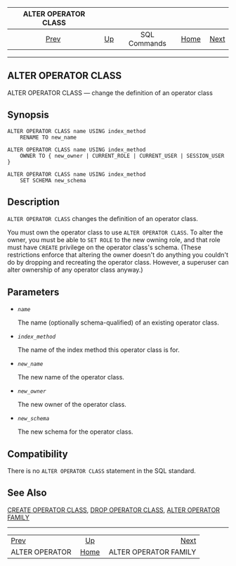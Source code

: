 <!--?xml version="1.0" encoding="UTF-8" standalone="no"?-->

|               ALTER OPERATOR CLASS               |                                        |              |                                                       |                                                         |
| :----------------------------------------------: | :------------------------------------- | :----------: | ----------------------------------------------------: | ------------------------------------------------------: |
| [Prev](sql-alteroperator.html "ALTER OPERATOR")  | [Up](sql-commands.html "SQL Commands") | SQL Commands | [Home](index.html "PostgreSQL 17devel Documentation") |  [Next](sql-alteropfamily.html "ALTER OPERATOR FAMILY") |

***

## ALTER OPERATOR CLASS

ALTER OPERATOR CLASS — change the definition of an operator class

## Synopsis

    ALTER OPERATOR CLASS name USING index_method
        RENAME TO new_name

    ALTER OPERATOR CLASS name USING index_method
        OWNER TO { new_owner | CURRENT_ROLE | CURRENT_USER | SESSION_USER }

    ALTER OPERATOR CLASS name USING index_method
        SET SCHEMA new_schema

## Description

`ALTER OPERATOR CLASS` changes the definition of an operator class.

You must own the operator class to use `ALTER OPERATOR CLASS`. To alter the owner, you must be able to `SET ROLE` to the new owning role, and that role must have `CREATE` privilege on the operator class's schema. (These restrictions enforce that altering the owner doesn't do anything you couldn't do by dropping and recreating the operator class. However, a superuser can alter ownership of any operator class anyway.)

## Parameters

* *`name`*

    The name (optionally schema-qualified) of an existing operator class.

* *`index_method`*

    The name of the index method this operator class is for.

* *`new_name`*

    The new name of the operator class.

* *`new_owner`*

    The new owner of the operator class.

* *`new_schema`*

    The new schema for the operator class.

## Compatibility

There is no `ALTER OPERATOR CLASS` statement in the SQL standard.

## See Also

[CREATE OPERATOR CLASS](sql-createopclass.html "CREATE OPERATOR CLASS"), [DROP OPERATOR CLASS](sql-dropopclass.html "DROP OPERATOR CLASS"), [ALTER OPERATOR FAMILY](sql-alteropfamily.html "ALTER OPERATOR FAMILY")

***

|                                                  |                                                       |                                                         |
| :----------------------------------------------- | :---------------------------------------------------: | ------------------------------------------------------: |
| [Prev](sql-alteroperator.html "ALTER OPERATOR")  |         [Up](sql-commands.html "SQL Commands")        |  [Next](sql-alteropfamily.html "ALTER OPERATOR FAMILY") |
| ALTER OPERATOR                                   | [Home](index.html "PostgreSQL 17devel Documentation") |                                   ALTER OPERATOR FAMILY |
